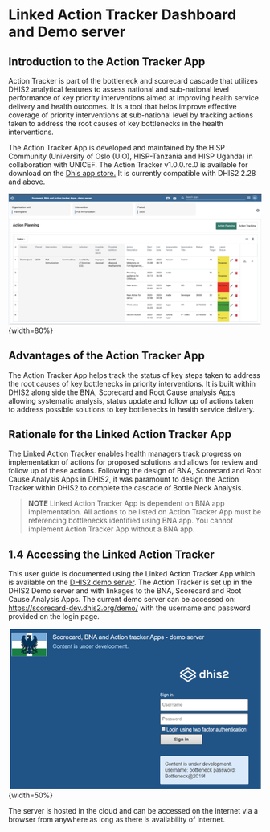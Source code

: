 # Linked Action Tracker Dashboard and Demo server

## Introduction to the Action Tracker App

Action Tracker is part of the bottleneck and scorecard cascade that utilizes
DHIS2 analytical features to assess national and sub-national level performance
of key priority interventions aimed at improving health service delivery and
health outcomes. It is a tool that helps improve effective coverage of priority
interventions at sub-national level by tracking actions taken to address the
root causes of key bottlenecks in the health interventions.

The Action Tracker App is developed and maintained by the HISP Community
(University of Oslo (UiO), HISP-Tanzania and HISP Uganda) in collaboration with
UNICEF. The Action Tracker v1.0.0.rc.0 is available for download on the
[Dhis app store.](https://play.dhis2.org/appstore/)  It is currently compatible
with DHIS2 2.28 and above.   

![Figure 1.1-A: Standard layout of the Action Tracker dashboard](resources/images/image01.png){width=80%}

## Advantages of the Action Tracker App

The Action Tracker App helps track the status of key steps taken to address the
 root causes of key bottlenecks in priority interventions. It is built within
 DHIS2 along side the BNA, Scorecard and Root Cause analysis Apps allowing
 systematic analysis, status update and follow up of actions taken to address
 possible solutions to key bottlenecks in health service delivery.

## Rationale for the Linked Action Tracker App

The Linked Action Tracker enables health managers track progress on implementation
of actions for proposed solutions and allows for review and follow up of these
actions. Following the design of BNA, Scorecard and Root Cause Analysis Apps in
DHIS2, it was paramount to design the Action Tracker within DHIS2 to complete
the cascade of Bottle Neck Analysis.

> __NOTE__
> Linked Action Tracker App is dependent on BNA app implementation. All actions to be listed on Action Tracker App must be referencing bottlenecks identified using BNA app. You cannot implement Action Tracker App without a BNA app.

## 1.4 Accessing the Linked Action Tracker

This user guide is documented using the Linked Action Tracker App which is
available on the [DHIS2 demo server](https://hisp.apps.dhis2.org/training/).
The Action Tracker is set up in the DHIS2 Demo server and with linkages to the
BNA, Scorecard and Root Cause Analysis Apps. The current demo server can be
accessed on: <https://scorecard-dev.dhis2.org/demo/>
with the username and password provided on the login page.

![Figure 1.4-A: Logging and accessing the Action Tracker demo server](resources/images/image02.png){width=50%}

The server is hosted in the cloud and can be accessed on the internet via a
browser from anywhere as long as there is availability of internet.
